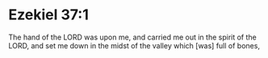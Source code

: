 # Ezekiel 37:1

The hand of the LORD was upon me, and carried me out in the spirit of the LORD, and set me down in the midst of the valley which [was] full of bones,